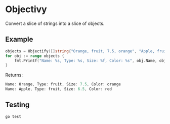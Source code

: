 # Objectivy

Convert a slice of strings into a slice of objects.

## Example
```go
objects = Objectify([]string{"Orange, fruit, 7.5, orange", "Apple, fruit, 6.5, red")
for obj := range objects {
	fmt.Printf("Name: %s, Type: %s, Size: %f, Color: %s", obj.Name, obj.Type, obj.Size, obj.Color)
}
```
Returns:
```go
Name: Orange, Type: fruit, Size: 7.5, Color: orange
Name: Apple, Type: fruit, Size: 6.5, Color: red
```

## Testing
```bash
go test
```
